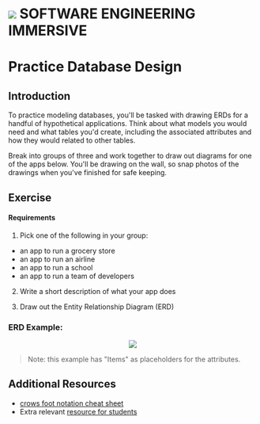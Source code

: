 # ![](https://ga-dash.s3.amazonaws.com/production/assets/logo-9f88ae6c9c3871690e33280fcf557f33.png)  SOFTWARE ENGINEERING IMMERSIVE
# Practice Database Design

## Introduction

To practice modeling databases, you'll be tasked with drawing ERDs for a handful of hypothetical applications. Think about what models you would need and what tables you'd create, including the associated attributes and how they would related to other tables.

Break into groups of three and work together to draw out diagrams for one of the apps below. You'll be drawing on the wall, so snap photos of the drawings when you've finished for safe keeping.

## Exercise

#### Requirements

1. Pick one of the following in your group:

  - an app to run a grocery store
  - an app to run an airline
  - an app to run a school
  - an app to run a team of developers

2. Write a short description of what your app does

3. Draw out the Entity Relationship Diagram (ERD)

### ERD Example:

<p align="center">
  <img src ="https://www.edrawsoft.com/images/examples/entity-relationship-diagram.png">
</p>

> Note: this example has "Items" as placeholders for the attributes.


## Additional Resources

- [crows foot notation cheat sheet](http://www.vivekmchawla.com/content/images/2013/Dec/ERD_Relationship_Symbols_Quick_Reference-1.png)
- Extra relevant [resource for students](https://developer.mozilla.org/en-US/docs/Web/Events)



